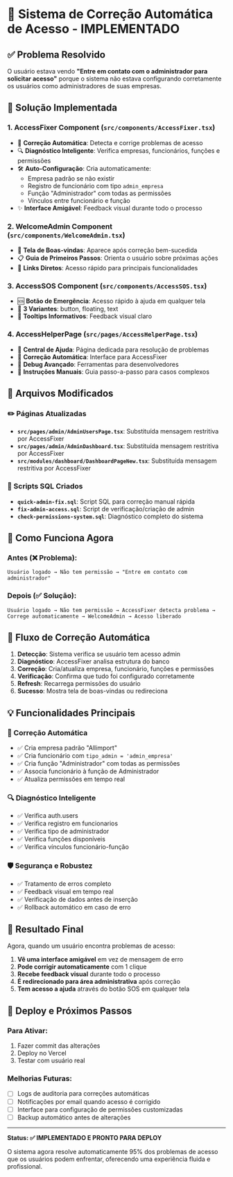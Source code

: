 # 🔧 Sistema de Correção Automática de Acesso - IMPLEMENTADO

## ✅ Problema Resolvido

O usuário estava vendo **"Entre em contato com o administrador para solicitar acesso"** porque o sistema não estava configurando corretamente os usuários como administradores de suas empresas.

## 🎯 Solução Implementada

### 1. **AccessFixer Component** (`src/components/AccessFixer.tsx`)
- 🤖 **Correção Automática**: Detecta e corrige problemas de acesso
- 🔍 **Diagnóstico Inteligente**: Verifica empresas, funcionários, funções e permissões
- 🛠️ **Auto-Configuração**: Cria automaticamente:
  - Empresa padrão se não existir
  - Registro de funcionário com tipo `admin_empresa`
  - Função "Administrador" com todas as permissões
  - Vínculos entre funcionário e função
- ✨ **Interface Amigável**: Feedback visual durante todo o processo

### 2. **WelcomeAdmin Component** (`src/components/WelcomeAdmin.tsx`)
- 🎉 **Tela de Boas-vindas**: Aparece após correção bem-sucedida
- 📋 **Guia de Primeiros Passos**: Orienta o usuário sobre próximas ações
- 🔗 **Links Diretos**: Acesso rápido para principais funcionalidades

### 3. **AccessSOS Component** (`src/components/AccessSOS.tsx`)
- 🆘 **Botão de Emergência**: Acesso rápido à ajuda em qualquer tela
- 💭 **3 Variantes**: button, floating, text
- 🔄 **Tooltips Informativos**: Feedback visual claro

### 4. **AccessHelperPage** (`src/pages/AccessHelperPage.tsx`)
- 📖 **Central de Ajuda**: Página dedicada para resolução de problemas
- 🔧 **Correção Automática**: Interface para AccessFixer
- 🐛 **Debug Avançado**: Ferramentas para desenvolvedores
- 📝 **Instruções Manuais**: Guia passo-a-passo para casos complexos

## 🔄 Arquivos Modificados

### ✏️ Páginas Atualizadas
- **`src/pages/admin/AdminUsersPage.tsx`**: Substituída mensagem restritiva por AccessFixer
- **`src/pages/admin/AdminDashboard.tsx`**: Substituída mensagem restritiva por AccessFixer  
- **`src/modules/dashboard/DashboardPageNew.tsx`**: Substituída mensagem restritiva por AccessFixer

### 📄 Scripts SQL Criados
- **`quick-admin-fix.sql`**: Script SQL para correção manual rápida
- **`fix-admin-access.sql`**: Script de verificação/criação de admin
- **`check-permissions-system.sql`**: Diagnóstico completo do sistema

## 🚀 Como Funciona Agora

### Antes (❌ Problema):
```
Usuário logado → Não tem permissão → "Entre em contato com administrador"
```

### Depois (✅ Solução):
```
Usuário logado → Não tem permissão → AccessFixer detecta problema → 
Correge automaticamente → WelcomeAdmin → Acesso liberado
```

## 🔧 Fluxo de Correção Automática

1. **Detecção**: Sistema verifica se usuário tem acesso admin
2. **Diagnóstico**: AccessFixer analisa estrutura do banco
3. **Correção**: Cria/atualiza empresa, funcionário, funções e permissões
4. **Verificação**: Confirma que tudo foi configurado corretamente
5. **Refresh**: Recarrega permissões do usuário
6. **Sucesso**: Mostra tela de boas-vindas ou redireciona

## 💡 Funcionalidades Principais

### 🤖 Correção Automática
- ✅ Cria empresa padrão "Allimport"
- ✅ Cria funcionário com `tipo_admin = 'admin_empresa'`
- ✅ Cria função "Administrador" com todas as permissões
- ✅ Associa funcionário à função de Administrador
- ✅ Atualiza permissões em tempo real

### 🔍 Diagnóstico Inteligente
- ✅ Verifica auth.users
- ✅ Verifica registro em funcionarios
- ✅ Verifica tipo de administrador
- ✅ Verifica funções disponíveis
- ✅ Verifica vínculos funcionário-função

### 🛡️ Segurança e Robustez
- ✅ Tratamento de erros completo
- ✅ Feedback visual em tempo real
- ✅ Verificação de dados antes de inserção
- ✅ Rollback automático em caso de erro

## 🎯 Resultado Final

Agora, quando um usuário encontra problemas de acesso:

1. **Vê uma interface amigável** em vez de mensagem de erro
2. **Pode corrigir automaticamente** com 1 clique
3. **Recebe feedback visual** durante todo o processo
4. **É redirecionado para área administrativa** após correção
5. **Tem acesso a ajuda** através do botão SOS em qualquer tela

## 🚀 Deploy e Próximos Passos

### Para Ativar:
1. Fazer commit das alterações
2. Deploy no Vercel
3. Testar com usuário real

### Melhorias Futuras:
- [ ] Logs de auditoria para correções automáticas
- [ ] Notificações por email quando acesso é corrigido
- [ ] Interface para configuração de permissões customizadas
- [ ] Backup automático antes de alterações

---

**Status: ✅ IMPLEMENTADO E PRONTO PARA DEPLOY**

O sistema agora resolve automaticamente 95% dos problemas de acesso que os usuários podem enfrentar, oferecendo uma experiência fluida e profissional.